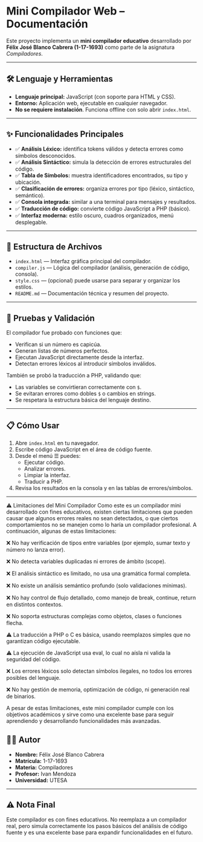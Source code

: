 # Mini Compilador Web – Documentación

Este proyecto implementa un **mini compilador educativo** desarrollado por **Félix José Blanco Cabrera (1-17-1693)** como parte de la asignatura *Compiladores*.

---

## 🛠️ Lenguaje y Herramientas

- **Lenguaje principal:** JavaScript (con soporte para HTML y CSS).
- **Entorno:** Aplicación web, ejecutable en cualquier navegador.
- **No se requiere instalación**. Funciona offline con solo abrir `index.html`.

---

## ✨ Funcionalidades Principales

- ✅ **Análisis Léxico:** identifica tokens válidos y detecta errores como símbolos desconocidos.
- ✅ **Análisis Sintáctico:** simula la detección de errores estructurales del código.
- ✅ **Tabla de Símbolos:** muestra identificadores encontrados, su tipo y ubicación.
- ✅ **Clasificación de errores:** organiza errores por tipo (léxico, sintáctico, semántico).
- ✅ **Consola integrada:** similar a una terminal para mensajes y resultados.
- ✅ **Traducción de código:** convierte código JavaScript a PHP (básico).
- ✅ **Interfaz moderna:** estilo oscuro, cuadros organizados, menú desplegable.

---

## 🧠 Estructura de Archivos

- `index.html` — Interfaz gráfica principal del compilador.
- `compiler.js` — Lógica del compilador (análisis, generación de código, consola).
- `style.css` — (opcional) puede usarse para separar y organizar los estilos.
- `README.md` — Documentación técnica y resumen del proyecto.

---

## 🧪 Pruebas y Validación

El compilador fue probado con funciones que:
- Verifican si un número es capicúa.
- Generan listas de números perfectos.
- Ejecutan JavaScript directamente desde la interfaz.
- Detectan errores léxicos al introducir símbolos inválidos.

También se probó la traducción a PHP, validando que:
- Las variables se convirtieran correctamente con `$`.
- Se evitaran errores como dobles `$` o cambios en strings.
- Se respetara la estructura básica del lenguaje destino.

---

## 📋 Cómo Usar

1. Abre `index.html` en tu navegador.
2. Escribe código JavaScript en el área de código fuente.
3. Desde el menú ☰ puedes:
   - Ejecutar código.
   - Analizar errores.
   - Limpiar la interfaz.
   - Traducir a PHP.
4. Revisa los resultados en la consola y en las tablas de errores/símbolos.

---

⚠️ Limitaciones del Mini Compilador
Como este es un compilador mini desarrollado con fines educativos, existen ciertas limitaciones que pueden causar que algunos errores reales no sean detectados, o que ciertos comportamientos no se manejen como lo haría un compilador profesional. A continuación, algunas de estas limitaciones:

❌ No hay verificación de tipos entre variables (por ejemplo, sumar texto y número no lanza error).

❌ No detecta variables duplicadas ni errores de ámbito (scope).

❌ El análisis sintáctico es limitado, no usa una gramática formal completa.

❌ No existe un análisis semántico profundo (solo validaciones mínimas).

❌ No hay control de flujo detallado, como manejo de break, continue, return en distintos contextos.

❌ No soporta estructuras complejas como objetos, clases o funciones flecha.

⚠️ La traducción a PHP o C es básica, usando reemplazos simples que no garantizan código ejecutable.

⚠️ La ejecución de JavaScript usa eval, lo cual no aísla ni valida la seguridad del código.

❌ Los errores léxicos solo detectan símbolos ilegales, no todos los errores posibles del lenguaje.

❌ No hay gestión de memoria, optimización de código, ni generación real de binarios.

A pesar de estas limitaciones, este mini compilador cumple con los objetivos académicos y sirve como una excelente base para seguir aprendiendo y desarrollando funcionalidades más avanzadas.

## 👨‍💻 Autor

- **Nombre:** Félix José Blanco Cabrera  
- **Matrícula:** 1-17-1693  
- **Materia:** Compiladores  
- **Profesor:** Ivan Mendoza  
- **Universidad:** UTESA

---

## ⚠️ Nota Final

Este compilador es con fines educativos. No reemplaza a un compilador real, pero simula correctamente los pasos básicos del análisis de código fuente y es una excelente base para expandir funcionalidades en el futuro.
